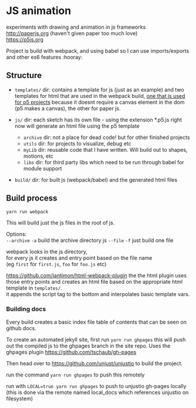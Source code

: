 # JS animation

experiments with drawing and animation in js frameworks  
http://paperjs.org (haven't given paper too much love)  
https://p5js.org

Project is build with webpack, and using babel so I can use imports/exports and other es6 features :hooray:

## Structure

- `templates/` dir: 
contains a template for js (just as an example) 
and two templates for html that are used in the webpack build, [one that is used for p5 projects](https://github.com/unjust/jsAnimation/blob/master/templates/template_p5.html) because it doesnt require a canvas element in the dom (p5 makes a canvas), the other for paper js.

- `js/` dir: each sketch has its own file - using the extension \*.p5.js right now will generate an html file using the p5 template
  - `archive` dir: not a place for dead code! but for other finished projects
  - `utils` dir: for projects to visualize, debug etc
  - `myLib` dir: reusable code that I have written. Will build out to shapes, motions, etc
  - `libs` dir: for third party libs which need to be run through babel for module support
- `build/` dir: for built js (webpack/babel) and the generated html files

## Build process

`yarn run webpack` 

This will build just the js files in the root of js.

Options:  
`--archive` `-a` build the archive directory js
`--file` `-f` just build one file

webpack looks in the js directory,  
for every js it creates and entry point based on the file name  
(eg `first` for `first.js`, `foo` for `foo.js` etc) 

https://github.com/jantimon/html-webpack-plugin 
the the html plugin uses those entry points and creates an html file based on the appropriate html template in `templates/`.     
it appends the script tag to the bottom and interpolates basic template vars.

### Building docs

Every build creates a basic index file table of contents that can be seen on github docs.

To create an automated jekyll site, first run 
`yarn run ghpages` this will push out the compiled js to the ghpages branch in the site repo.
Uses the ghpages plugin https://github.com/tschaub/gh-pages

Then head over to https://github.com/unjust/unjustio to build the project.

run the command `yarn run ghpages` to push this remotely

run with `LOCAL=true yarn run ghpages` to push to unjustio gh-pages locally (this is done via the remote named local_docs which references unjustio on filesystem)



